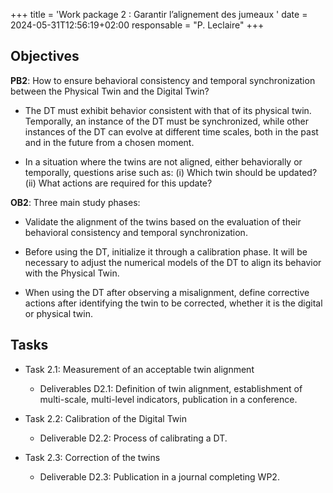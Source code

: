 +++
title = 'Work package 2 : Garantir l’alignement des jumeaux '
date = 2024-05-31T12:56:19+02:00
responsable = "P. Leclaire"
+++

## Objectives

**PB2**: How to ensure behavioral consistency and temporal synchronization between the Physical Twin and the Digital Twin?

* The DT must exhibit behavior consistent with that of its physical twin. Temporally, an instance of the DT must be synchronized, while other instances of the DT can evolve at different time scales, both in the past and in the future from a chosen moment.

* In a situation where the twins are not aligned, either behaviorally or temporally, questions arise such as: (i) Which twin should be updated? (ii) What actions are required for this update?

**OB2**: Three main study phases:

* Validate the alignment of the twins based on the evaluation of their behavioral consistency and temporal synchronization.

* Before using the DT, initialize it through a calibration phase. It will be necessary to adjust the numerical models of the DT to align its behavior with the Physical Twin.

* When using the DT after observing a misalignment, define corrective actions after identifying the twin to be corrected, whether it is the digital or physical twin.

## Tasks

* Task 2.1: Measurement of an acceptable twin alignment
  * Deliverables D2.1: Definition of twin alignment, establishment of multi-scale, multi-level indicators, publication in a conference.

* Task 2.2: Calibration of the Digital Twin
  * Deliverable D2.2: Process of calibrating a DT.

* Task 2.3: Correction of the twins
  * Deliverable D2.3: Publication in a journal completing WP2.
